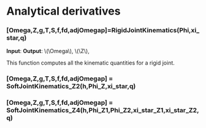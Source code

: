 # Analytical derivatives


### [Omega,Z,g,T,S,f,fd,adjOmegap]=RigidJointKinematics(Phi,xi_star,q)
**Input**: 
**Output**: \\(\Omega\\), \\(\Z\\), 

This function computes all the kinematic quantities for a rigid joint. 

### [Omega,Z,g,T,S,f,fd,adjOmegap] = SoftJointKinematics_Z2(h,Phi_Z,xi_star,q)

### [Omega,Z,g,T,S,f,fd,adjOmegap] = SoftJointKinematics_Z4(h,Phi_Z1,Phi_Z2,xi_star_Z1,xi_star_Z2,q)


